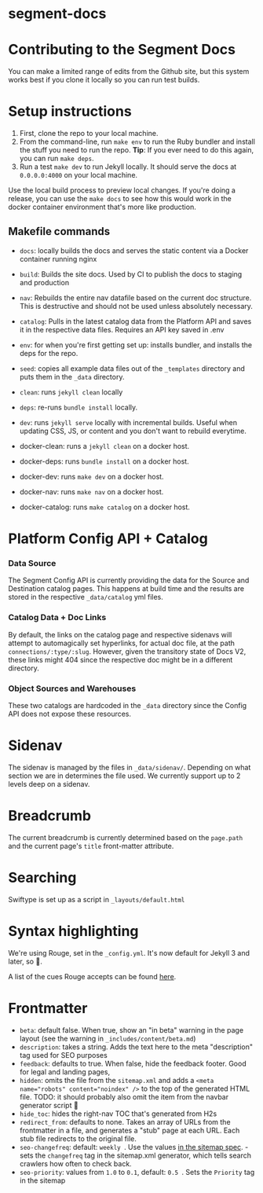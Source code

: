 # segment-docs

# Contributing to the Segment Docs

You can make a limited range of edits from the Github site, but this system works best if you clone it locally so you can run test builds.

# Setup instructions
1. First, clone the repo to your local machine.
2. From the command-line, run `make env` to run the Ruby bundler and install the stuff you need to run the repo.
   **Tip**: If you ever need to do this again, you can run `make deps`.
3. Run a test `make dev` to run Jekyll locally. It should serve the docs at `0.0.0.0:4000` on your local machine.

Use the local build process to preview local changes. If you're doing a release, you can use the `make docs` to see how this would work in the docker container environment that's more like production.

## Makefile commands

- `docs`: locally builds the docs and serves the static content via a Docker container running nginx
- `build`: Builds the site docs. Used by CI to publish the docs to staging and production
- `nav`: Rebuilds the entire nav datafile based on the current doc structure. This is destructive and should not be used unless absolutely necessary.
- `catalog`: Pulls in the latest catalog data from the Platform API and saves it in the respective data files. Requires an API key saved in .env
- `env`: for when you're first getting set up: installs bundler, and installs the deps for the repo.
- `seed`: copies all example data files out of the `_templates` directory and puts them in the `_data` directory.
- `clean`: runs `jekyll clean` locally
- `deps`: re-runs `bundle install` locally.
- `dev`: runs `jekyll serve` locally with incremental builds. Useful when updating CSS, JS, or content and you don't want to rebuild everytime.

- docker-clean: runs a `jekyll clean` on a docker host.
- docker-deps: runs `bundle install` on a docker host.
- docker-dev: runs `make dev` on a docker host.
- docker-nav: runs `make nav` on a docker host.
- docker-catalog: runs `make catalog` on a docker host.


# Platform Config API + Catalog

### Data Source
The Segment Config API is currently providing the data for the Source and Destination catalog pages. This happens at build time and the results are stored in the respective `_data/catalog` yml files.

### Catalog Data + Doc Links
By default, the links on the catalog page and respective sidenavs will attempt to automagically set hyperlinks, for actual doc file, at the path `connections/:type/:slug`. However, given the transitory state of Docs V2, these links might 404 since the respective doc might be in a different directory.

### Object Sources and Warehouses
These two catalogs are hardcoded in the `_data` directory since the Config API does not expose these resources.

# Sidenav
The sidenav is managed by the files in `_data/sidenav/`. Depending on what section we are in determines the file used. We currently support up to 2 levels deep on a sidenav.

# Breadcrumb
The current breadcrumb is currently determined based on the `page.path` and the current page's `title` front-matter attribute.

# Searching

Swiftype is set up as a script in `_layouts/default.html`


# Syntax highlighting

We're using Rouge, set in the `_config.yml`. It's now default for Jekyll 3 and later, so 🎉.

A list of the cues Rouge accepts can be found [here](https://github.com/rouge-ruby/rouge/wiki/list-of-supported-languages-and-lexers).


# Frontmatter

- `beta`: default false. When true, show an "in beta" warning in the page layout (see the warning in `_includes/content/beta.md`)
- `description`: takes a string. Adds the text here to the meta "description" tag used for SEO purposes
- `feedback`: defaults to true. When false, hide the feedback footer. Good for legal and landing pages,
- `hidden`: omits the file from the `sitemap.xml` and adds a `<meta name="robots" content="noindex" />` to the top of the generated HTML file. TODO: it should probably also omit the item from the navbar generator script 🤔
- `hide_toc`: hides the right-nav TOC that's generated from H2s
- `redirect_from`: defaults to none. Takes an array of URLs from the frontmatter in a file, and generates a "stub" page at each URL. Each stub file redirects to the original file.
- `seo-changefreq`: default: `weekly `. Use the values [in the sitemap spec](https://www.sitemaps.org/protocol.html#xmlTagDefinitions). - sets the `changefreq` tag in the sitemap.xml generator, which tells search crawlers how often to check back.
- `seo-priority`: values from `1.0` to `0.1`, default: `0.5 `. Sets the `Priority` tag in the sitemap

